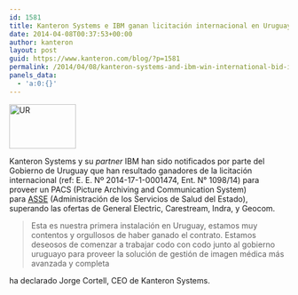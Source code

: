 ```yaml
---
id: 1581
title: Kanteron Systems e IBM ganan licitación internacional en Uruguay
date: 2014-04-08T00:37:53+00:00
author: kanteron
layout: post
guid: https://www.kanteron.com/blog/?p=1581
permalink: /2014/04/08/kanteron-systems-and-ibm-win-international-bid-in-uruguay/
panels_data:
  - 'a:0:{}'
---
```

<img class="aligncenter" alt="UR" src="httpss://upload.wikimedia.org/wikipedia/commons/thumb/f/fe/Flag_of_Uruguay.svg/120px-Flag_of_Uruguay.svg.png" width="120" height="80" />

Kanteron Systems y su _partner_ IBM han sido notificados por parte del Gobierno de Uruguay que han resultado ganadores de la licitación internacional (ref: E. E. Nº 2014-17-1-0001474, Ent. N° 1098/14) para proveer un PACS (Picture Archiving and Communication System) para <a title="https://www.asse.com.uy/" href="https://www.asse.com.uy/" target="_blank">ASSE</a> (Administración de los Servicios de Salud del Estado), superando las ofertas de General Electric, Carestream, Indra, y Geocom.

> Esta es nuestra primera instalación en Uruguay, estamos muy contentos y orgullosos de haber ganado el contrato. Estamos deseosos de comenzar a trabajar codo con codo junto al gobierno uruguayo para proveer la solución de gestión de imagen médica más avanzada y completa

ha declarado Jorge Cortell, CEO de Kanteron Systems.